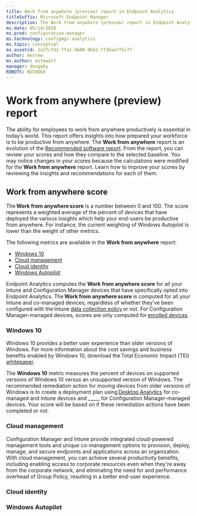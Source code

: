 ```yaml
---
title: Work from anywhere (preview) report in Endpoint Analytics
titleSuffix: Microsoft Endpoint Manager
description: The Work from anywhere (preview) report in Endpoint Analytics provides insights to help your end-users be productive from anywhere.
ms.date: 05/14/2020
ms.prod: configuration-manager
ms.technology: configmgr-analytics
ms.topic: conceptual
ms.assetid: 2a77cfd2-7fa1-4b00-96b2-ff3baa7f5c77
author: mestew
ms.author: mstewart
manager: dougeby
ROBOTS: NOINDEX
---
```


# Work from anywhere (preview) report

The ability for employees to work from anywhere productively is essential in today’s world. This report offers insights into how prepared your workforce is to be productive from anywhere. The **Work from anywhere** report is an evolution of the [Recommended software report](recommended-software.md). From the report, you can review your scores and how they compare to the selected baseline. You may notice changes in your scores because the calculations were modified for the **Work from anywhere** report. Learn how to improve your scores by reviewing the insights and recommendations for each of them.  

## Work from anywhere score

The **Work from anywhere score** is a number between 0 and 100. The score represents a weighted average of the percent of devices that have deployed the various insights which help your end-users be productive from anywhere. For instance, the current weighting of Windows Autopilot is lower than the weight of other metrics.


The following metrics are available in the **Work from anywhere** report:

- [Windows 10](#windows-10)
- [Cloud management](#cloud-management)
- [Cloud identity](#cloud-identity)
- [Windows Autopilot](#windows-autopilot)

Endpoint Analytics computes the **Work from anywhere score** for all your Intune and Configuration Manager devices that have specifically opted into Endpoint Analytics. The **Work from anywhere score** is computed for all your Intune and co-managed devices, regardless of whether they've been configured with the Intune [data collection policy](settings.md#bkmk_profile) or not. For Configuration Manager-managed devices, scores are only computed for [enrolled devices](enroll-configmgr./md#bkmk_cm_enroll).

### Windows 10

Windows 10 provides a better user experience than older versions of Windows. For more information about the cost savings and business benefits enabled by Windows 10, download the Total Economic Impact (TEI) [whitepaper](https://vc2prod.blob.core.windows.net/vc-resources/TEIStudies/TEI%20of%20Windows%2010.pdf).

The **Windows 10** metric measures the percent of devices on supported versions of Windows 10 versus an unsupported version of Windows. The recommended remediation action for moving devices from older versions of Windows is to create a deployment plan using [Desktop Analytics](../configmgr/desktop-analytics/overview.md) for co-managed and Intune devices and _____ for Configuration Manager-managed devices. Your score will be based on if these remediation actions have been completed or not.  

### Cloud management 

Configuration Manager and Intune provide integrated cloud-powered management tools and unique co-management options to provision, deploy, manage, and secure endpoints and applications across an organization. With cloud management, you can achieve several productivity benefits, including enabling access to corporate resources even when they're away from the corporate network, and eliminating the need for and performance overhead of Group Policy, resulting in a better end-user experience. 

### Cloud identity

### Windows Autopilot